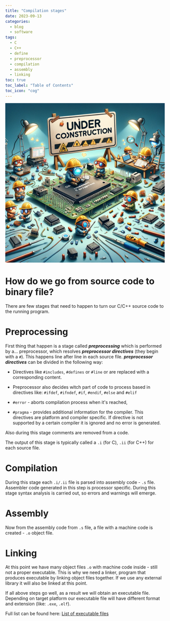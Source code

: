 ```yaml
---
title: "Compilation stages"
date: 2023-09-13
categories:
  - blog
  - software
tags:
  - C
  - C++
  - define
  - preprocessor
  - compilation
  - assembly
  - linking
toc: true
toc_label: "Table of Contents"
toc_icon: "cog"
---
```

![UC](https://github.com/porzechowski/blog/blob/master/assets/images/under_construction.webp?raw=true)
# How do we go from source code to binary file?

There are few stages that need to happen to turn our C/C++ source code to the running program.

# Preprocessing

First thing that happen is a stage called ***preprocessing*** which is performed by a... preprocessor, which resolves ***preprocessor directives*** (they begin with a `#`).
This happens line after line in each source file.
***preprocessor directives*** can be divided in the following way:

- Directives like `#includes`, `#defines` or `#line` or are replaced with a corresponding content.

- Preprocessor also decides witch part of code to process based in directives like: `#ifdef`, `#ifndef`, `#if`, `#endif`, `#else` and `#elif`

- `#error` - aborts compilation process when it's reached,

- `#pragma` - provides additional information for the compiler. This directives are platform and compiler specific. If directive is not supported by a certain compiler it is ignored and no error is generated.

Also during this stage comments are removed from a code.

The output of this stage is typically called a `.i` (for C), `.ii` (for C++) for each source file.

# Compilation

During this stage each `.i/.ii` file is parsed into assembly code - `.s` file.
Assembler code generated in this step is processor specific. During this stage syntax analysis is carried out, so errors and warnings will emerge.

# Assembly

Now from the assembly code from `.s` file, a file with a machine code is created - `.o` object file.

# Linking

At this point we have many object files `.o` with machine code inside - still not a proper executable. This is why we need a linker, program that produces executable by linking object files together. If we use any external library it will also be linked at this point. 

If all above steps go well, as a result we will obtain an executable file.
Depending on target platform our executable file will have different format and extension (like: `.exe`, `.elf`).

Full list can be found here: [List of executable files](https://en.wikipedia.org/wiki/Comparison_of_executable_file_formats)
